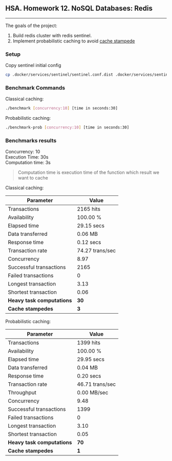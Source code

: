 ## HSA. Homework 12. NoSQL Databases: Redis

---

The goals of the project:

1. Build redis cluster with redis sentinel.
2. Implement probabilistic caching to avoid [cache stampede](https://en.wikipedia.org/wiki/Cache_stampede)

### Setup

Copy sentinel initial config

```bash
cp .docker/services/sentinel/sentinel.conf.dist .docker/services/sentinel/sentinel.conf
```

### Benchmark Commands

Classical caching:

```bash
./benchmark [concurrency:10] [time in seconds:30]
```

Probabilistic caching:

```bash
./benchmark-prob [concurrency:10] [time in seconds:30]
```

### Benchmarks results

Concurrency: 10  
Execution Time: 30s  
Computation time: 3s
> Computation time is execution time of the function which result we want to cache

Classical caching:

| Parameter                   | Value           |
|-----------------------------|-----------------|
| Transactions                | 2165 hits       |
| Availability                | 100.00 %        |
| Elapsed time                | 29.15 secs      |
| Data transferred            | 0.06 MB         |
| Response time               | 0.12 secs       |
| Transaction rate            | 74.27 trans/sec |
| Concurrency                 | 8.97            |
| Successful transactions     | 2165            |
| Failed transactions         | 0               |
| Longest transaction         | 3.13            |
| Shortest transaction        | 0.06            |
| **Heavy task computations** | **30**          |
| **Cache stampedes**         | **3**           |

Probabilistic caching:

| Parameter                   | Value           |
|-----------------------------|-----------------|
| Transactions                | 1399 hits       |
| Availability                | 100.00 %        |
| Elapsed time                | 29.95 secs      |
| Data transferred            | 0.04 MB         |
| Response time               | 0.20 secs       |
| Transaction rate            | 46.71 trans/sec |
| Throughput                  | 0.00 MB/sec     |
| Concurrency                 | 9.48            |
| Successful transactions     | 1399            |
| Failed transactions         | 0               |
| Longest transaction         | 3.10            |
| Shortest transaction        | 0.05            |
| **Heavy task computations** | **70**          |
| **Cache stampedes**         | **1**           |
